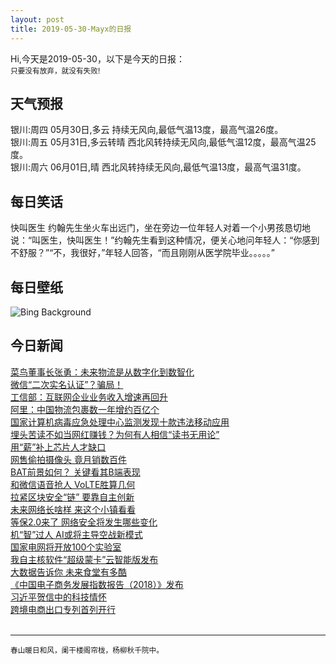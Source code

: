 ```yaml
---
layout: post
title: 2019-05-30-Mayx的日报
---
```


Hi,今天是2019-05-30，以下是今天的日报：<br><small>
只要没有放弃，就没有失败!</small><!--more-->
## 天气预报
银川:周四 05月30日,多云 持续无风向,最低气温13度，最高气温26度。<br>银川:周五 05月31日,多云转晴 西北风转持续无风向,最低气温12度，最高气温25度。<br>银川:周六 06月01日,晴 西北风转持续无风向,最低气温13度，最高气温31度。
## 每日笑话
快叫医生 约翰先生坐火车出远门，坐在旁边一位年轻人对着一个小男孩恳切地说：“叫医生，快叫医生！”约翰先生看到这种情况，便关心地问年轻人：“你感到不舒服？”“不，我很好，”年轻人回答，“而且刚刚从医学院毕业。。。。。”
## 每日壁纸
![Bing Background](https://cn.bing.com/th?id=OHR.StravinskyFountain_EN-US4016192027_1920x1080.jpg&rf=LaDigue_1920x1080.jpg&pid=hp "Stravinsky Fountain in Paris, France (© Alessandro Saffo/eStock Photo)")
## 今日新闻

[菜鸟董事长张勇：未来物流是从数字化到数智化](http://it.people.com.cn/n1/2019/0529/c1009-31107956.html)   
[微信“二次实名认证”？骗局！](http://it.people.com.cn/n1/2019/0529/c1009-31107893.html)   
[工信部：互联网企业业务收入增速再回升](http://it.people.com.cn/n1/2019/0529/c1009-31107896.html)   
[阿里：中国物流包裹数一年增约百亿个](http://it.people.com.cn/n1/2019/0529/c1009-31107894.html)   
[国家计算机病毒应急处理中心监测发现十款违法移动应用](http://it.people.com.cn/n1/2019/0529/c1009-31107892.html)   
[埋头苦读不如当网红赚钱？为何有人相信“读书无用论”](http://it.people.com.cn/n1/2019/0529/c1009-31107884.html)   
[用“薪”补上芯片人才缺口](http://it.people.com.cn/n1/2019/0529/c1009-31107887.html)   
[网售偷拍摄像头 竟月销数百件](http://it.people.com.cn/n1/2019/0529/c1009-31107874.html)   
[BAT前景如何？ 关键看其B端表现](http://it.people.com.cn/n1/2019/0529/c1009-31107865.html)   
[和微信语音抢人 VoLTE胜算几何](http://it.people.com.cn/n1/2019/0529/c1009-31107864.html)   
[拉紧区块安全“链” 要靠自主创新](http://it.people.com.cn/n1/2019/0529/c1009-31107867.html)   
[未来网络长啥样 来这个小镇看看](http://it.people.com.cn/n1/2019/0529/c1009-31107862.html)   
[等保2.0来了 网络安全将发生哪些变化](http://it.people.com.cn/n1/2019/0529/c1009-31107861.html)   
[机“智”过人 AI或将主导空战新模式](http://it.people.com.cn/n1/2019/0529/c1009-31107860.html)   
[国家电网将开放100个实验室](http://it.people.com.cn/n1/2019/0529/c1009-31107857.html)   
[我自主核软件“超级蒙卡”云智能版发布](http://it.people.com.cn/n1/2019/0529/c1009-31107855.html)   
[大数据告诉你 未来食堂有多酷](http://it.people.com.cn/n1/2019/0529/c1009-31107854.html)   
[《中国电子商务发展指数报告（2018）》发布](http://it.people.com.cn/n1/2019/0529/c1009-31107852.html)   
[习近平贺信中的科技情怀](http://it.people.com.cn/n1/2019/0529/c1009-31107824.html)   
[跨境电商出口专列首列开行](http://it.people.com.cn/n1/2019/0529/c1009-31107816.html)   
<br />

***

<small>春山暖日和风，阑干楼阁帘栊，杨柳秋千院中。</small>
